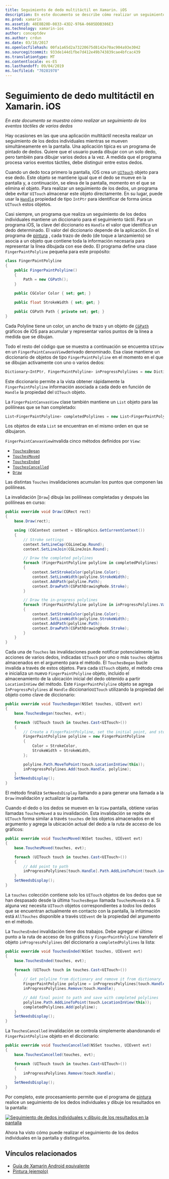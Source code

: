 ```yaml
---
title: Seguimiento de dedo multitáctil en Xamarin. iOS
description: En este documento se describe cómo realizar un seguimiento de los dedos individuales en movimientos multitáctiles en una aplicación de Xamarin. iOS. Se centra en un ejemplo de aplicación de pintado de dedos.
ms.prod: xamarin
ms.assetid: 48E8B20D-0833-43D2-976A-0605DDB386E3
ms.technology: xamarin-ios
author: conceptdev
ms.author: crdun
ms.date: 03/18/2017
ms.openlocfilehash: 00fa1a65d2a73220675d8142e70ac904a93e3042
ms.sourcegitcommit: 933de144d1fbe7d412e49b743839cae4bfcac439
ms.translationtype: MT
ms.contentlocale: es-ES
ms.lasthandoff: 09/04/2019
ms.locfileid: "70281978"
---
```

# <a name="multi-touch-finger-tracking-in-xamarinios"></a>Seguimiento de dedo multitáctil en Xamarin. iOS

_En este documento se muestra cómo realizar un seguimiento de los eventos táctiles de varios dedos_

Hay ocasiones en las que una aplicación multitáctil necesita realizar un seguimiento de los dedos individuales mientras se mueven simultáneamente en la pantalla. Una aplicación típica es un programa de pintado de dedos. Quiere que el usuario pueda dibujar con un solo dedo, pero también para dibujar varios dedos a la vez. A medida que el programa procesa varios eventos táctiles, debe distinguir entre estos dedos.

Cuando un dedo toca primero la pantalla, iOS crea un [`UITouch`](xref:UIKit.UITouch) objeto para ese dedo. Este objeto se mantiene igual que el dedo se mueve en la pantalla y, a continuación, se eleva de la pantalla, momento en el que se elimina el objeto. Para realizar un seguimiento de los dedos, un programa debe evitar `UITouch` almacenar este objeto directamente. En su lugar, puede usar la [`Handle`](xref:Foundation.NSObject.Handle) propiedad de tipo `IntPtr` para identificar de forma única `UITouch` estos objetos.

Casi siempre, un programa que realiza un seguimiento de los dedos individuales mantiene un diccionario para el seguimiento táctil. Para un programa iOS, la clave del diccionario es `Handle` el valor que identifica un dedo determinado. El valor del diccionario depende de la aplicación. En el programa de [pintura](https://docs.microsoft.com/samples/xamarin/ios-samples/applicationfundamentals-fingerpaint) , cada trazo de dedo (de toque a lanzamiento) se asocia a un objeto que contiene toda la información necesaria para representar la línea dibujada con ese dedo. El programa define una clase `FingerPaintPolyline` pequeña para este propósito:

```csharp
class FingerPaintPolyline
{
    public FingerPaintPolyline()
    {
        Path = new CGPath();
    }

    public CGColor Color { set; get; }

    public float StrokeWidth { set; get; }

    public CGPath Path { private set; get; }
}
```

Cada Polyline tiene un color, un ancho de trazo y un objeto de [`CGPath`](xref:CoreGraphics.CGPath) gráficos de iOS para acumular y representar varios puntos de la línea a medida que se dibujan.


Todo el resto del código que se muestra a continuación se encuentra `UIView` en un `FingerPaintCanvasView`derivado denominado. Esa clase mantiene un diccionario de objetos de tipo `FingerPaintPolyline` en el momento en el que se dibujan activamente con uno o varios dedos:

```csharp
Dictionary<IntPtr, FingerPaintPolyline> inProgressPolylines = new Dictionary<IntPtr, FingerPaintPolyline>();
```

Este diccionario permite a la vista obtener rápidamente la `FingerPaintPolyline` información asociada a cada dedo en función de `Handle` la propiedad del `UITouch` objeto.

La `FingerPaintCanvasView` clase también mantiene un `List` objeto para las polilíneas que se han completado:

```csharp
List<FingerPaintPolyline> completedPolylines = new List<FingerPaintPolyline>();
```

Los objetos de esta `List` se encuentran en el mismo orden en que se dibujaron.

`FingerPaintCanvasView`invalida cinco métodos definidos por `View`:

- [`TouchesBegan`](xref:UIKit.UIResponder.TouchesBegan(Foundation.NSSet,UIKit.UIEvent))
- [`TouchesMoved`](xref:UIKit.UIResponder.TouchesMoved(Foundation.NSSet,UIKit.UIEvent))
- [`TouchesEnded`](xref:UIKit.UIResponder.TouchesEnded(Foundation.NSSet,UIKit.UIEvent))
- [`TouchesCancelled`](xref:UIKit.UIResponder.TouchesCancelled(Foundation.NSSet,UIKit.UIEvent))
- [`Draw`](xref:UIKit.UIView.Draw(CoreGraphics.CGRect))

Las distintas `Touches` invalidaciones acumulan los puntos que componen las polilíneas.

La invalidación [`Draw`] dibuja las polilíneas completadas y después las polilíneas en curso:

```csharp
public override void Draw(CGRect rect)
{
    base.Draw(rect);

    using (CGContext context = UIGraphics.GetCurrentContext())
    {
        // Stroke settings
        context.SetLineCap(CGLineCap.Round);
        context.SetLineJoin(CGLineJoin.Round);

        // Draw the completed polylines
        foreach (FingerPaintPolyline polyline in completedPolylines)
        {
            context.SetStrokeColor(polyline.Color);
            context.SetLineWidth(polyline.StrokeWidth);
            context.AddPath(polyline.Path);
            context.DrawPath(CGPathDrawingMode.Stroke);
        }

        // Draw the in-progress polylines
        foreach (FingerPaintPolyline polyline in inProgressPolylines.Values)
        {
            context.SetStrokeColor(polyline.Color);
            context.SetLineWidth(polyline.StrokeWidth);
            context.AddPath(polyline.Path);
            context.DrawPath(CGPathDrawingMode.Stroke);
        }
    }
}
```

Cada una de `Touches` las invalidaciones puede notificar potencialmente las acciones de varios dedos, indicadas `UITouch` por uno o más `touches` objetos almacenados en el argumento para el método. El `TouchesBegan` bucle invalida a través de estos objetos. Para cada `UITouch` objeto, el método crea e inicializa un nuevo `FingerPaintPolyline` objeto, incluido el almacenamiento de la ubicación inicial del dedo obtenido a partir `LocationInView` del método. Este `FingerPaintPolyline` objeto se agrega `InProgressPolylines` al `Handle` diccionario`UITouch` utilizando la propiedad del objeto como clave de diccionario:

```csharp
public override void TouchesBegan(NSSet touches, UIEvent evt)
{
    base.TouchesBegan(touches, evt);

    foreach (UITouch touch in touches.Cast<UITouch>())
    {
        // Create a FingerPaintPolyline, set the initial point, and store it
        FingerPaintPolyline polyline = new FingerPaintPolyline
        {
            Color = StrokeColor,
            StrokeWidth = StrokeWidth,
        };

        polyline.Path.MoveToPoint(touch.LocationInView(this));
        inProgressPolylines.Add(touch.Handle, polyline);
    }
    SetNeedsDisplay();
}
```

El método finaliza `SetNeedsDisplay` llamando a para generar una llamada a la `Draw` invalidación y actualizar la pantalla.

Cuando el dedo o los dedos se mueven en la `View` pantalla, obtiene varias llamadas `TouchesMoved` a su invalidación. Esta invalidación se repite de `UITouch` forma similar a través `touches` de los objetos almacenados en el argumento y agrega la ubicación actual del dedo a la ruta de acceso de los gráficos:

```csharp
public override void TouchesMoved(NSSet touches, UIEvent evt)
{
    base.TouchesMoved(touches, evt);

    foreach (UITouch touch in touches.Cast<UITouch>())
    {
        // Add point to path
        inProgressPolylines[touch.Handle].Path.AddLineToPoint(touch.LocationInView(this));
    }
    SetNeedsDisplay();
}
```

La `touches` colección contiene solo los `UITouch` objetos de los dedos que se han despasado desde la última `TouchesBegan` llamada `TouchesMoved`a o a. Si alguna vez necesita `UITouch` objetos correspondientes a *todos* los dedos que se encuentran actualmente en contacto con la pantalla, la información está `AllTouches` disponible a través `UIEvent` de la propiedad del argumento en el método.

La `TouchesEnded` invalidación tiene dos trabajos. Debe agregar el último punto a la ruta de acceso de los gráficos y `FingerPaintPolyline` transferir el objeto `inProgressPolylines` del diccionario a `completedPolylines` la lista:

```csharp
public override void TouchesEnded(NSSet touches, UIEvent evt)
{
    base.TouchesEnded(touches, evt);

    foreach (UITouch touch in touches.Cast<UITouch>())
    {
        // Get polyline from dictionary and remove it from dictionary
        FingerPaintPolyline polyline = inProgressPolylines[touch.Handle];
        inProgressPolylines.Remove(touch.Handle);

        // Add final point to path and save with completed polylines
        polyline.Path.AddLineToPoint(touch.LocationInView(this));
        completedPolylines.Add(polyline);
    }
    SetNeedsDisplay();
}
```

La `TouchesCancelled` invalidación se controla simplemente abandonando el `FingerPaintPolyline` objeto en el diccionario:

```csharp
public override void TouchesCancelled(NSSet touches, UIEvent evt)
{
    base.TouchesCancelled(touches, evt);

    foreach (UITouch touch in touches.Cast<UITouch>())
    {
        inProgressPolylines.Remove(touch.Handle);
    }
    SetNeedsDisplay();
}
```

Por completo, este procesamiento permite que el programa de [pintura](https://docs.microsoft.com/samples/xamarin/ios-samples/applicationfundamentals-fingerpaint) realice un seguimiento de los dedos individuales y dibuje los resultados en la pantalla:

[![](touch-tracking-images/image01.png "Seguimiento de dedos individuales y dibujo de los resultados en la pantalla")](touch-tracking-images/image01.png#lightbox)

Ahora ha visto cómo puede realizar el seguimiento de los dedos individuales en la pantalla y distinguirlos.



## <a name="related-links"></a>Vínculos relacionados

- [Guía de Xamarin Android equivalente](~/android/app-fundamentals/touch/touch-tracking.md)
- [Pintura (ejemplo)](https://docs.microsoft.com/samples/xamarin/ios-samples/applicationfundamentals-fingerpaint)
